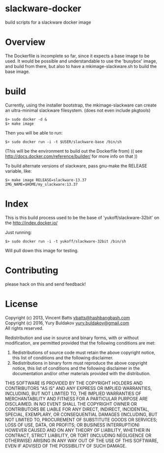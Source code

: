 slackware-docker
================

build scripts for a slackware docker image

Overview
========

The Dockerfile is incomplete so far, since it expects a base image to be used.
It would be possible and understandable to use the 'busybox' image, and build
from there, but also to have a mkimage-slackware.sh to build the base image.

build
=====

Currently, using the installer bootstrap, the mkimage-slackware can create an
ultra-minimal slackware filesystem. (does not even include pkgtools)

	$> sudo docker -d &
	$> make image

Then you will be able to run:

	$> sudo docker run -i -t $USER/slackware-base /bin/sh

(This will be the environment to build out the Dockerfile from)
(( see http://docs.docker.com/reference/builder/ for more info on that ))


To build alternate versions of slackware, pass gnu-make the RELEASE variable, like:

	$> make image RELEASE=slackware-13.37 IMG_NAME=$HOME/my_slackware:13.37

Index
=====

This is this build process used to be the base of 'yukoff/slackware-32bit' on the
http://index.docker.io/

Just running:

	$> sudo docker run -i -t yukoff/slackware-32bit /bin/sh

Will pull down this image for testing.

Contributing
============
please hack on this and send feedback!

License
=======

Copyright (c) 2013, Vincent Batts <vbatts@hashbangbash.com><br />
Copyright (c) 2016, Yury Buldakov <yury.buldakov@gmail.com><br />
All rights reserved.

Redistribution and use in source and binary forms, with or without
modification, are permitted provided that the following conditions are met: 

1. Redistributions of source code must retain the above copyright notice, this
   list of conditions and the following disclaimer. 
2. Redistributions in binary form must reproduce the above copyright notice,
   this list of conditions and the following disclaimer in the documentation
   and/or other materials provided with the distribution. 

THIS SOFTWARE IS PROVIDED BY THE COPYRIGHT HOLDERS AND CONTRIBUTORS "AS IS" AND
ANY EXPRESS OR IMPLIED WARRANTIES, INCLUDING, BUT NOT LIMITED TO, THE IMPLIED
WARRANTIES OF MERCHANTABILITY AND FITNESS FOR A PARTICULAR PURPOSE ARE
DISCLAIMED. IN NO EVENT SHALL THE COPYRIGHT OWNER OR CONTRIBUTORS BE LIABLE FOR
ANY DIRECT, INDIRECT, INCIDENTAL, SPECIAL, EXEMPLARY, OR CONSEQUENTIAL DAMAGES
(INCLUDING, BUT NOT LIMITED TO, PROCUREMENT OF SUBSTITUTE GOODS OR SERVICES;
LOSS OF USE, DATA, OR PROFITS; OR BUSINESS INTERRUPTION) HOWEVER CAUSED AND
ON ANY THEORY OF LIABILITY, WHETHER IN CONTRACT, STRICT LIABILITY, OR TORT
(INCLUDING NEGLIGENCE OR OTHERWISE) ARISING IN ANY WAY OUT OF THE USE OF THIS
SOFTWARE, EVEN IF ADVISED OF THE POSSIBILITY OF SUCH DAMAGE.
